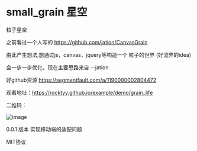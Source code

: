 # small_grain  星空
粒子星空

之前看过一个人写的
https://github.com/jation/CanvasGrain

由此产生想法,想通过js，canvas，jquery等构造一个 粒子的世界 (好流弊的idea) 

会一步一步优化，现在主要思路来自 --jation  

好github资源
https://segmentfault.com/a/1190000002804472

观看地址：https://rocktyy.github.io/example/demo/grain_life

二维码：
 
![image](https://rocktyy.github.io/example/demo/grain_life/img/code.png)

0.0.1 版本 实现移动端的适配问题


MIT协议

